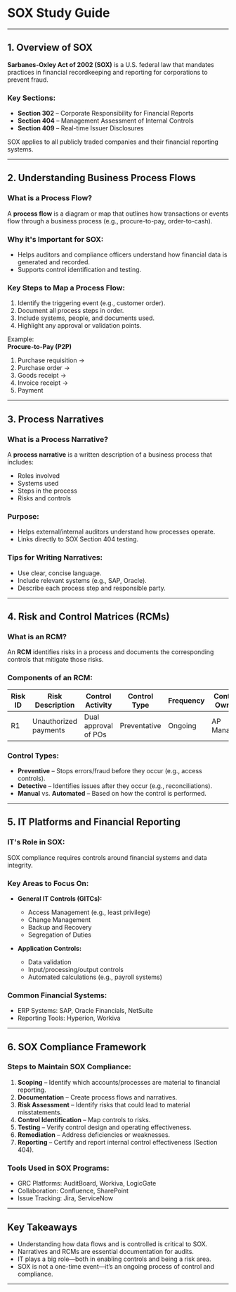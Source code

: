 # SOX Study Guide

---

## 1. Overview of SOX

**Sarbanes-Oxley Act of 2002 (SOX)** is a U.S. federal law that mandates practices in financial recordkeeping and reporting for corporations to prevent fraud.

### Key Sections:
- **Section 302** – Corporate Responsibility for Financial Reports
- **Section 404** – Management Assessment of Internal Controls
- **Section 409** – Real-time Issuer Disclosures

SOX applies to all publicly traded companies and their financial reporting systems.

---

## 2. Understanding Business Process Flows

### What is a Process Flow?

A **process flow** is a diagram or map that outlines how transactions or events flow through a business process (e.g., procure-to-pay, order-to-cash).

### Why it's Important for SOX:

- Helps auditors and compliance officers understand how financial data is generated and recorded.
- Supports control identification and testing.

### Key Steps to Map a Process Flow:

1. Identify the triggering event (e.g., customer order).
2. Document all process steps in order.
3. Include systems, people, and documents used.
4. Highlight any approval or validation points.

Example:  
**Procure-to-Pay (P2P)**  
1. Purchase requisition →  
2. Purchase order →  
3. Goods receipt →  
4. Invoice receipt →  
5. Payment

---

## 3. Process Narratives

### What is a Process Narrative?

A **process narrative** is a written description of a business process that includes:
- Roles involved
- Systems used
- Steps in the process
- Risks and controls

### Purpose:
- Helps external/internal auditors understand how processes operate.
- Links directly to SOX Section 404 testing.

### Tips for Writing Narratives:
- Use clear, concise language.
- Include relevant systems (e.g., SAP, Oracle).
- Describe each process step and responsible party.

---

## 4. Risk and Control Matrices (RCMs)

### What is an RCM?

An **RCM** identifies risks in a process and documents the corresponding controls that mitigate those risks.

### Components of an RCM:

| Risk ID | Risk Description        | Control Activity       | Control Type | Frequency | Control Owner |
|---------|-------------------------|------------------------|--------------|-----------|----------------|
| R1      | Unauthorized payments   | Dual approval of POs   | Preventative | Ongoing   | AP Manager     |

### Control Types:
- **Preventive** – Stops errors/fraud before they occur (e.g., access controls).
- **Detective** – Identifies issues after they occur (e.g., reconciliations).
- **Manual** vs. **Automated** – Based on how the control is performed.

---

## 5. IT Platforms and Financial Reporting

### IT's Role in SOX:

SOX compliance requires controls around financial systems and data integrity.

### Key Areas to Focus On:

- **General IT Controls (GITCs):**
  - Access Management (e.g., least privilege)
  - Change Management
  - Backup and Recovery
  - Segregation of Duties

- **Application Controls:**
  - Data validation
  - Input/processing/output controls
  - Automated calculations (e.g., payroll systems)

### Common Financial Systems:
- ERP Systems: SAP, Oracle Financials, NetSuite
- Reporting Tools: Hyperion, Workiva

---

## 6. SOX Compliance Framework

### Steps to Maintain SOX Compliance:

1. **Scoping** – Identify which accounts/processes are material to financial reporting.
2. **Documentation** – Create process flows and narratives.
3. **Risk Assessment** – Identify risks that could lead to material misstatements.
4. **Control Identification** – Map controls to risks.
5. **Testing** – Verify control design and operating effectiveness.
6. **Remediation** – Address deficiencies or weaknesses.
7. **Reporting** – Certify and report internal control effectiveness (Section 404).

### Tools Used in SOX Programs:

- GRC Platforms: AuditBoard, Workiva, LogicGate
- Collaboration: Confluence, SharePoint
- Issue Tracking: Jira, ServiceNow

---

## Key Takeaways

- Understanding how data flows and is controlled is critical to SOX.
- Narratives and RCMs are essential documentation for audits.
- IT plays a big role—both in enabling controls and being a risk area.
- SOX is not a one-time event—it’s an ongoing process of control and compliance.

---
